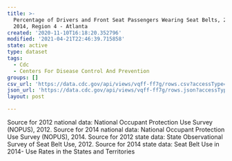 ```yaml
---
title: >-
  Percentage of Drivers and Front Seat Passengers Wearing Seat Belts, 2012 &
  2014, Region 4 - Atlanta
created: '2020-11-10T16:18:20.352796'
modified: '2021-04-21T22:46:39.715858'
state: active
type: dataset
tags:
  - Cdc
  - Centers For Disease Control And Prevention
groups: []
csv_url: 'https://data.cdc.gov/api/views/vqff-ff7g/rows.csv?accessType=DOWNLOAD'
json_url: 'https://data.cdc.gov/api/views/vqff-ff7g/rows.json?accessType=DOWNLOAD'
layout: post

---
```

Source for 2012 national data: National Occupant Protection Use Survey (NOPUS), 2012. Source for 2014 national data: National Occupant Protection Use Survey (NOPUS), 2014.  Source for 2012 state data: State Observational Survey of Seat Belt Use, 2012. Source for 2014 state data: Seat Belt Use in 2014- Use Rates in the States and Territories
